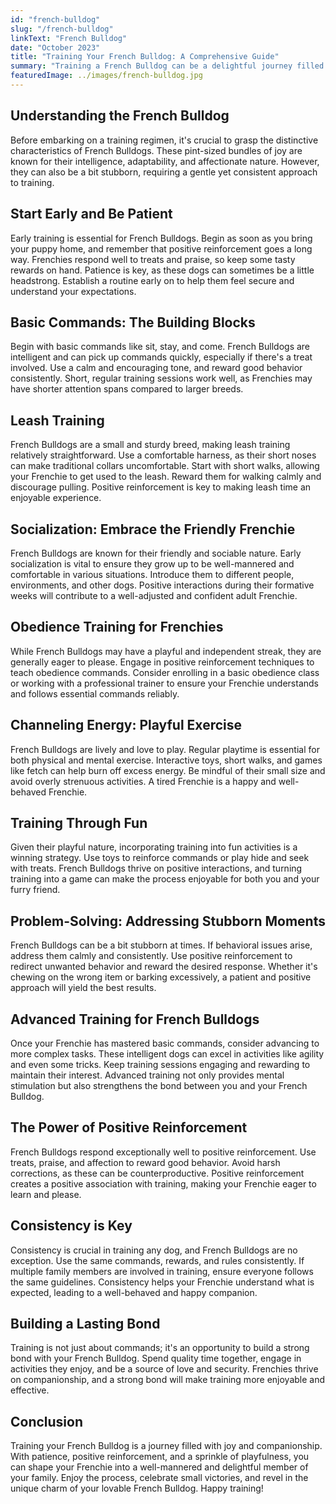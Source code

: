 ```yaml
---
id: "french-bulldog"
slug: "/french-bulldog"
linkText: "French Bulldog"
date: "October 2023"
title: "Training Your French Bulldog: A Comprehensive Guide"
summary: "Training a French Bulldog can be a delightful journey filled with charm and affection. These small, bat-eared companions are known for their playful demeanor and lovable personalities. Whether you're a first-time dog owner or adding to your furry family, understanding the unique traits of French Bulldogs is key to successful training. In this guide, we'll explore effective training techniques tailored to the needs of these endearing dogs."
featuredImage: ../images/french-bulldog.jpg
---
```


## Understanding the French Bulldog

Before embarking on a training regimen, it's crucial to grasp the distinctive characteristics of French Bulldogs. These pint-sized bundles of joy are known for their intelligence, adaptability, and affectionate nature. However, they can also be a bit stubborn, requiring a gentle yet consistent approach to training.

## Start Early and Be Patient

Early training is essential for French Bulldogs. Begin as soon as you bring your puppy home, and remember that positive reinforcement goes a long way. Frenchies respond well to treats and praise, so keep some tasty rewards on hand. Patience is key, as these dogs can sometimes be a little headstrong. Establish a routine early on to help them feel secure and understand your expectations.

## Basic Commands: The Building Blocks

Begin with basic commands like sit, stay, and come. French Bulldogs are intelligent and can pick up commands quickly, especially if there's a treat involved. Use a calm and encouraging tone, and reward good behavior consistently. Short, regular training sessions work well, as Frenchies may have shorter attention spans compared to larger breeds.

## Leash Training

French Bulldogs are a small and sturdy breed, making leash training relatively straightforward. Use a comfortable harness, as their short noses can make traditional collars uncomfortable. Start with short walks, allowing your Frenchie to get used to the leash. Reward them for walking calmly and discourage pulling. Positive reinforcement is key to making leash time an enjoyable experience.

## Socialization: Embrace the Friendly Frenchie

French Bulldogs are known for their friendly and sociable nature. Early socialization is vital to ensure they grow up to be well-mannered and comfortable in various situations. Introduce them to different people, environments, and other dogs. Positive interactions during their formative weeks will contribute to a well-adjusted and confident adult Frenchie.

## Obedience Training for Frenchies

While French Bulldogs may have a playful and independent streak, they are generally eager to please. Engage in positive reinforcement techniques to teach obedience commands. Consider enrolling in a basic obedience class or working with a professional trainer to ensure your Frenchie understands and follows essential commands reliably.

## Channeling Energy: Playful Exercise

French Bulldogs are lively and love to play. Regular playtime is essential for both physical and mental exercise. Interactive toys, short walks, and games like fetch can help burn off excess energy. Be mindful of their small size and avoid overly strenuous activities. A tired Frenchie is a happy and well-behaved Frenchie.

## Training Through Fun

Given their playful nature, incorporating training into fun activities is a winning strategy. Use toys to reinforce commands or play hide and seek with treats. French Bulldogs thrive on positive interactions, and turning training into a game can make the process enjoyable for both you and your furry friend.

## Problem-Solving: Addressing Stubborn Moments

French Bulldogs can be a bit stubborn at times. If behavioral issues arise, address them calmly and consistently. Use positive reinforcement to redirect unwanted behavior and reward the desired response. Whether it's chewing on the wrong item or barking excessively, a patient and positive approach will yield the best results.

## Advanced Training for French Bulldogs

Once your Frenchie has mastered basic commands, consider advancing to more complex tasks. These intelligent dogs can excel in activities like agility and even some tricks. Keep training sessions engaging and rewarding to maintain their interest. Advanced training not only provides mental stimulation but also strengthens the bond between you and your French Bulldog.

## The Power of Positive Reinforcement

French Bulldogs respond exceptionally well to positive reinforcement. Use treats, praise, and affection to reward good behavior. Avoid harsh corrections, as these can be counterproductive. Positive reinforcement creates a positive association with training, making your Frenchie eager to learn and please.

## Consistency is Key

Consistency is crucial in training any dog, and French Bulldogs are no exception. Use the same commands, rewards, and rules consistently. If multiple family members are involved in training, ensure everyone follows the same guidelines. Consistency helps your Frenchie understand what is expected, leading to a well-behaved and happy companion.

## Building a Lasting Bond

Training is not just about commands; it's an opportunity to build a strong bond with your French Bulldog. Spend quality time together, engage in activities they enjoy, and be a source of love and security. Frenchies thrive on companionship, and a strong bond will make training more enjoyable and effective.

## Conclusion

Training your French Bulldog is a journey filled with joy and companionship. With patience, positive reinforcement, and a sprinkle of playfulness, you can shape your Frenchie into a well-mannered and delightful member of your family. Enjoy the process, celebrate small victories, and revel in the unique charm of your lovable French Bulldog. Happy training!
